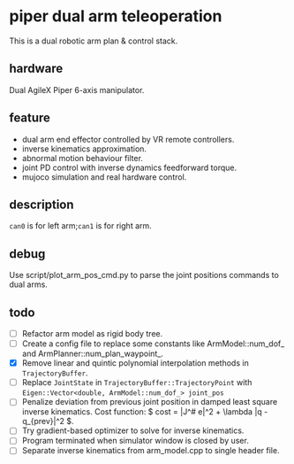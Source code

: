 # piper dual arm teleoperation

This is a dual robotic arm plan & control stack.

## hardware

Dual AgileX Piper 6-axis manipulator.

## feature

* dual arm end effector controlled by VR remote controllers.
* inverse kinematics approximation.
* abnormal motion behaviour filter.
* joint PD control with inverse dynamics feedforward torque.
* mujoco simulation and real hardware control.

## description

`can0` is for left arm;`can1` is for right arm.

## debug

Use script/plot_arm_pos_cmd.py to parse the joint positions commands to dual arms.

## todo

- [ ] Refactor arm model as rigid body tree.
- [ ] Create a config file to replace some constants like ArmModel::num_dof_ and ArmPlanner::num_plan_waypoint_.
- [x] Remove linear and quintic polynomial interpolation methods in `TrajectoryBuffer`.
- [ ] Replace `JointState` in `TrajectoryBuffer::TrajectoryPoint` with `Eigen::Vector<double, ArmModel::num_dof_> joint_pos`
- [ ] Penalize deviation from previous joint position in damped least square inverse kinematics. Cost function: $ cost = \|J^# e\|^2 + \lambda \|q - q_{prev}\|^2 $.
- [ ] Try gradient-based optimizer to solve for inverse kinematics.
- [ ] Program terminated when simulator window is closed by user.
- [ ] Separate inverse kinematics from arm_model.cpp to single header file.